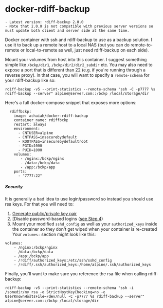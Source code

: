 # docker-rdiff-backup
    - Latest version: rdiff-backup 2.0.0
    - Note that 2.0.0 is not compatible with previous server versions so must update both client and server side at the same time.

Docker container with ssh and rdiff-backup to use as a backup solution. I use it to back up a remote host to a local NAS (but you can do remote-to-remote or local-to-remote as well, just need rdiff-backup on each side).

Mount your volumes from host into this container. I suggest something simple like `/bckp/dir1`, `/bckp/dir2/dir2_subdir` etc. You may also need to expose a port that is different than 22 (e.g. if you're running through a reverse proxy). In that case, you will want to specify a `remote-schema` for your rdiff-backup like so:
```
rdiff-backup -v5 --print-statistics --remote-schema "ssh -C -p7777 %s rdiff-backup --server" alpine@server.com::/bckp /local/storage/dir
```

Here's a full docker-compose snippet that exposes more options:
```
  rdiffbckp:
    image: achaiah/docker-rdiff-backup
    container_name: rdiffbckp
    restart: always
    environment:
      - CNTUSER=alpine
      - CNTPASS=insecurebydefault
      - ROOTPASS=insecurebydefaultroot
      - PGID=1000
      - PUID=1000
    volumes:
       - /nginx:/bckp/nginx
       - /data:/bckp/data
       - /app:/bckp/app
    ports:
      - "7777:22"
 ```
 
##### Security
It is generally a bad idea to use login/password so instead you should use rsa keys. For that you will need to:
  1. [Generate public/private key pair](https://www.tecmint.com/ssh-passwordless-login-using-ssh-keygen-in-5-easy-steps/)
  2. [Disable password-based logins ([see Step 4](https://www.cyberciti.biz/faq/how-to-disable-ssh-password-login-on-linux/))
  3. Mount your modified `sshd_config` as well as your `authorized_keys` inside the container so they don't get wiped when your container is re-created
 Your `volumes:` section might look like this:
 ```
 volumes:
     - /nginx:/bckp/nginx
     - /data:/bckp/data
     - /app:/bckp/app
     - /rdiff/authorized_keys:/etc/ssh/sshd_config
     - /rdiff/.ssh/authorized_keys:/home/alpine/.ssh/authorized_keys
 ```
 Finally, you'll want to make sure you reference the rsa file when calling rdiff-backup:
 ```
rdiff-backup -v5 --print-statistics --remote-schema "ssh -i /somedir/my_rsa -o StrictHostKeyChecking=no -o UserKnownHostsFile=/dev/null -C -p7777 %s rdiff-backup --server" alpine@server.com::/bckp /local/storage/dir
```
